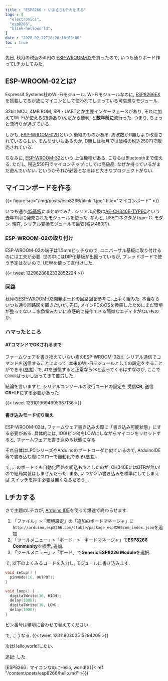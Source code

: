 ```yaml
---
title : "ESP8266 : いまさらLチカをする"
tags : [
  "electronics",
  "esp8266",
  "blink-helloworld",
]
date : "2020-02-22T18:26:18+09:00"
toc : true
---
```


先日, 秋月の税込250円の
[ESP-WROOM-02](http://akizukidenshi.com/catalog/g/gM-09607/)を買ったので, 
いつも通りボード作ってLチカしてみた. 

<!--more-->



## ESP-WROOM-02とは?

Espressif Systems社のWi-Fiモジュール. 
Wi-Fiモジュールなのに, 
[ESP8266EX](https://ja.wikipedia.org/wiki/ESP8266)を搭載してるが故にマイコンとして使われてしまっている可哀想なモジュール. 

32bit MCU, 4MB ROM, SPI・UARTとか主要インターフェースがあり, 
それに加えてWi-Fiが使える(技適あり)んだから便利, と**数年前に**流行った. 
つまり, ちょっと流行りが過ぎている. 

しかも, [ESP-WROOM-02D](http://akizukidenshi.com/catalog/g/gM-13289)という
後継のものがある. 
周波数がD無しより改善されているらしい. そんなせいもあるのか, D無しは秋月では破格の税込250円で販売されている. 

ちなみに, [ESP-WROOM-32](http://akizukidenshi.com/catalog/g/gM-11647/)という
上位機種がある. 
こちらはBluetoothまで使える. ただし, 税込550円でマイコンチップにしては高級品. 
なぜか持っているがまだ遊んでいない. 
というかそれが必要となるほど大きなプロジェクトがない. 

## マイコンボードを作る

{{< figure src="/img/posts/esp8266/blink-1.jpg" title="マイコンボード" >}}

いつも通り[45基板](http://akizukidenshi.com/catalog/g/gP-11735/)にまとめてみた. 
シリアル変換は[AE-CH340E-TYPEC](http://akizukidenshi.com/catalog/g/gK-14745/)という
去年11月に発売されたモジュールを使った. 
なんと, USBコネクタがType-C. モダン. 
現在, シリアル変換モジュールで最安(税込480円). 

### ESP-WROOM-02の取り付け

ESP-WROOM-02の端子は1.5mmピッチなので, 
ユニバーサル基板に取り付けるのには工夫が必要. 
世の中にはDIP化基板が出回っているが, 
ブレッドボードで使う予定はないので, 
UEWを使って直付けした. 

{{< tweet 1229628682332852224 >}}

### 回路

秋月の[ESP-WROOM-02開発ボード](http://akizukidenshi.com/download/ds/akizuki/AE-ESP-WROOM02-DEV.pdf)の回路図を参考に, 上手く組みた. 
本当ならいつも通り回路図を置きたいが, 
先日, メインPCのOSを換装したためにまだ環境が整ってない...
水魚堂みたいに直感的に操作できる簡単なエディタがないものか. 

### ハマったところ

#### ATコマンドでOKされるまで

ファームウェアを書き換えていない素のESP-WROOM-02は, 
シリアル通信でコマンドを送信することによって, 
本来のWi-Fiモジュールとしての設定をすることができる([参考](https://www.mkbtm.jp/?p=618)). 
で, `AT`を送信すると正常なら`OK`と返ってくるはずなのが, 
ここで`ERROR`ばっかし返ってきて苦労した. 

結論を言いますと, 
シリアルコンソールの改行コードの設定を
受信**CR**, 送信**CR+LF**にする必要があった. 

{{< tweet 1231019694695387136 >}}

#### 書き込みモード切り替え

ESP-WROOM-02は, ファームウェア書き込みの際に「書き込み可能状態」にする必要がある. 
具体的には, IO0(ピン8)をLOWにしながらマイコンをリセットすると, ファームウェアを書き込める状態になる. 

それ自体はLPCシリーズやArduinoのブートローダと似ているので, 
ArduinoIDE等で書き込む際にフローで自動化できる([参考](https://days-of-programming.blogspot.com/2018/05/esp8266dtrrts.html)). 

で, このボードでも自動化回路を組込もうとしたのが, 
CH340EにはDTRが無い! ので結局実装はしませんだった. 
まあ, いつかOTA書き込みを標準にしてしまえば
スイッチを押す必要は無くなるだろう...

## Lチカする

さて主題のLチカが, [Arduino IDE](https://www.arduino.cc/en/main/software)を使って爆速で終わらせます. 

1. 「ファイル」>「環境設定」の「追加のボードマネージャ」に`http://arduino.esp8266.com/stable/package_esp8266com_index.json`を追加
1. 「ツールメニュー」>「ボード」>「ボードマネージャ」で**ESP8266 Community**を検索, 追加. 
1. 「ツールメニュー」>「ボード」で**Generic ESP8226 Module**を選択. 

で, 以下のよくみるコードを入力し, モジュールに書き込みます. 

```c
void setup() {
  pinMode(16, OUTPUT);
}

void loop() {
  digitalWrite(16, HIGH);
  delay(1000);
  digitalWrite(16, LOW);
  delay(1000);
}
```

ピン番号は環境に合わせて替えてください. 

で, こうなる. 
{{< tweet 1231190302515294209 >}}

次はHello,world!したい. 

追記: した. 

[ESP8266 : マイコンなのにHello, world!]({{< ref "/content/posts/esp8266/hello.md" >}})

